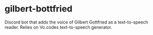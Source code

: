# gilbert-bottfried
Discord bot that adds the voice of Gilbert Gottfried as a text-to-speech reader. Relies on Vo.codes text-to-speech generator.
